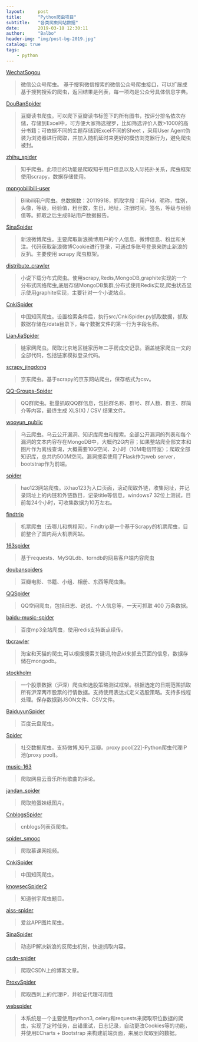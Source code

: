 ```yaml
---
layout:     post
title:      "Python爬虫项目"
subtitle:   "各类爬虫网站数据"
date:       2019-03-18 12:30:11
author:     "Balbo"
header-img: "img/post-bg-2019.jpg"
catalog: true
tags:
    - python
---
```

[WechatSogou](https://github.com/Chyroc/WechatSogou)

> 微信公众号爬虫。
>基于搜狗微信搜索的微信公众号爬虫接口，可以扩展成基于搜狗搜索的爬虫，返回结果是列表，每一项均是公众号具体信息字典。

[DouBanSpider](https://github.com/lanbing510/DouBanSpider)

>豆瓣读书爬虫。可以爬下豆瓣读书标签下的所有图书，按评分排名依次存储，存储到Excel中，可方便大家筛选搜罗，比如筛选评价人数>1000的高分书籍；可依据不同的主题存储到Excel不同的Sheet ，采用User Agent伪装为浏览器进行爬取，并加入随机延时来更好的模仿浏览器行为，避免爬虫被封。

[zhihu_spider](https://github.com/LiuRoy/zhihu_spider)

>知乎爬虫。此项目的功能是爬取知乎用户信息以及人际拓扑关系，爬虫框架使用scrapy，数据存储使用。

[mongobilibili-user](https://github.com/airingursb/bilibili-user)

>Bilibili用户爬虫。总数据数：20119918，抓取字段：用户id，昵称，性别，头像，等级，经验值，粉丝数，生日，地址，注册时间，签名，等级与经验值等。抓取之后生成B站用户数据报告。

[SinaSpider](https://github.com/LiuXingMing/SinaSpider)

>新浪微博爬虫。主要爬取新浪微博用户的个人信息、微博信息、粉丝和关注。代码获取新浪微博Cookie进行登录，可通过多账号登录来防止新浪的反扒。主要使用 scrapy 爬虫框架。

[distribute_crawler](https://github.com/gnemoug/distribute_crawler)

>小说下载分布式爬虫。使用scrapy,Redis,MongoDB,graphite实现的一个分布式网络爬虫,底层存储MongoDB集群,分布式使用Redis实现,爬虫状态显示使用graphite实现，主要针对一个小说站点。

[CnkiSpider](https://github.com/yanzhou/CnkiSpider)

>中国知网爬虫。设置检索条件后，执行src/CnkiSpider.py抓取数据，抓取数据存储在/data目录下，每个数据文件的第一行为字段名称。

[LianJiaSpider](https://github.com/sdfzy/LianJiaSpider)

>链家网爬虫。爬取北京地区链家历年二手房成交记录。涵盖链家爬虫一文的全部代码，包括链家模拟登录代码。

[scrapy_jingdong](https://github.com/taizilongxu/scrapy_jingdong)

>京东爬虫。基于scrapy的京东网站爬虫，保存格式为csv。

[QQ-Groups-Spider](https://github.com/caspartse/QQ-Groups-Spider)

>QQ群爬虫。批量抓取QQ群信息，包括群名称、群号、群人数、群主、群简介等内容，最终生成 XLS(X) / CSV 结果文件。

[wooyun_public](https://github.com/hanc00l/wooyun_public)

>乌云爬虫。乌云公开漏洞、知识库爬虫和搜索。全部公开漏洞的列表和每个漏洞的文本内容存在MongoDB中，大概约2G内容；如果整站爬全部文本和图片作为离线查询，大概需要10G空间、2小时（10M电信带宽）；爬取全部知识库，总共约500M空间。漏洞搜索使用了Flask作为web server，bootstrap作为前端。

[spider](https://github.com/hanc00l/wooyun_public)

>hao123网站爬虫。以hao123为入口页面，滚动爬取外链，收集网址，并记录网址上的内链和外链数目，记录title等信息，windows7 32位上测试，目前每24个小时，可收集数据为10万左右。

[findtrip](https://github.com/sdfzy/findtrip)
    
>机票爬虫（去哪儿和携程网）。Findtrip是一个基于Scrapy的机票爬虫，目前整合了国内两大机票网站。

[163spider](https://github.com/leyle/163spider)

>基于requests、MySQLdb、torndb的网易客户端内容爬虫

[doubanspiders](https://github.com/dontcontactme/doubanspiders)

>豆瓣电影、书籍、小组、相册、东西等爬虫集。

[QQSpider](https://github.com/LiuXingMing/QQSpider)

>QQ空间爬虫，包括日志、说说、个人信息等，一天可抓取 400 万条数据。

[baidu-music-spider](https://github.com/Shu-Ji/baidu-music-spider)

>百度mp3全站爬虫，使用redis支持断点续传。

[tbcrawler](https://github.com/pakoo/tbcrawler)

>淘宝和天猫的爬虫,可以根据搜索关键词,物品id来抓去页面的信息，数据存储在mongodb。

[stockholm](https://github.com/benitoro/stockholm)

>一个股票数据（沪深）爬虫和选股策略测试框架。根据选定的日期范围抓取所有沪深两市股票的行情数据。支持使用表达式定义选股策略。支持多线程处理。保存数据到JSON文件、CSV文件。

[BaiduyunSpider](https://github.com/k1995/BaiduyunSpider)

>百度云盘爬虫。

[Spider](https://github.com/Qutan/Spider)

>社交数据爬虫。支持微博,知乎,豆瓣。proxy pool[22]-Python爬虫代理IP池(proxy pool)。

[music-163](https://github.com/RitterHou/music-163)

>爬取网易云音乐所有歌曲的评论。

[jandan_spider](https://github.com/kulovecc/jandan_spider)

>爬取煎蛋妹纸图片。

[CnblogsSpider](https://github.com/jackgitgz/CnblogsSpider)

>cnblogs列表页爬虫。

[spider_smooc](https://github.com/qiyeboy/spider_smooc)

>爬取慕课网视频。

[CnkiSpider](https://github.com/yanzhou/CnkiSpider)

>中国知网爬虫。

[knowsecSpider2](https://github.com/littlethunder/knowsecSpider2)

>知道创宇爬虫题目。

[aiss-spider](https://github.com/x-spiders/aiss-spider)

>爱丝APP图片爬虫。

[SinaSpider](https://github.com/szcf-weiya/SinaSpider)

>动态IP解决新浪的反爬虫机制，快速抓取内容。

[csdn-spider](https://github.com/Kevinsss/csdn-spider)

>爬取CSDN上的博客文章。

[ProxySpider](https://github.com/changetjut/ProxySpider)

>爬取西刺上的代理IP，并验证代理可用性

[webspider](https://github.com/iven-he/webspider)

>本系统是一个主要使用python3, celery和requests来爬取职位数据的爬虫，实现了定时任务，出错重试，日志记录，自动更改Cookies等的功能，并使用ECharts + Bootstrap 来构建前端页面，来展示爬取到的数据。